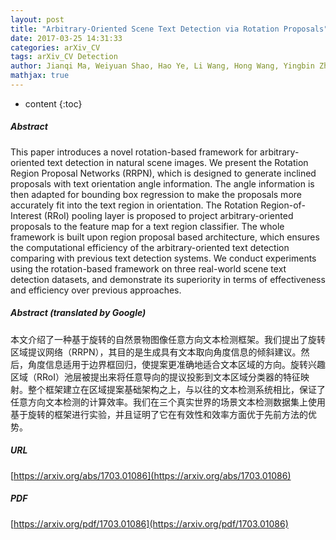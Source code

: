```yaml
---
layout: post
title: "Arbitrary-Oriented Scene Text Detection via Rotation Proposals"
date: 2017-03-25 14:31:33
categories: arXiv_CV
tags: arXiv_CV Detection
author: Jianqi Ma, Weiyuan Shao, Hao Ye, Li Wang, Hong Wang, Yingbin Zheng, Xiangyang Xue
mathjax: true
---
```


* content
{:toc}

##### Abstract
This paper introduces a novel rotation-based framework for arbitrary-oriented text detection in natural scene images. We present the Rotation Region Proposal Networks (RRPN), which is designed to generate inclined proposals with text orientation angle information. The angle information is then adapted for bounding box regression to make the proposals more accurately fit into the text region in orientation. The Rotation Region-of-Interest (RRoI) pooling layer is proposed to project arbitrary-oriented proposals to the feature map for a text region classifier. The whole framework is built upon region proposal based architecture, which ensures the computational efficiency of the arbitrary-oriented text detection comparing with previous text detection systems. We conduct experiments using the rotation-based framework on three real-world scene text detection datasets, and demonstrate its superiority in terms of effectiveness and efficiency over previous approaches.

##### Abstract (translated by Google)
本文介绍了一种基于旋转的自然景物图像任意方向文本检测框架。我们提出了旋转区域提议网络（RRPN），其目的是生成具有文本取向角度信息的倾斜建议。然后，角度信息适用于边界框回归，使提案更准确地适合文本区域的方向。旋转兴趣区域（RRoI）池层被提出来将任意导向的提议投影到文本区域分类器的特征映射。整个框架建立在区域提案基础架构之上，与以往的文本检测系统相比，保证了任意方向文本检测的计算效率。我们在三个真实世界的场景文本检测数据集上使用基于旋转的框架进行实验，并且证明了它在有效性和效率方面优于先前方法的优势。

##### URL
[https://arxiv.org/abs/1703.01086](https://arxiv.org/abs/1703.01086)

##### PDF
[https://arxiv.org/pdf/1703.01086](https://arxiv.org/pdf/1703.01086)

